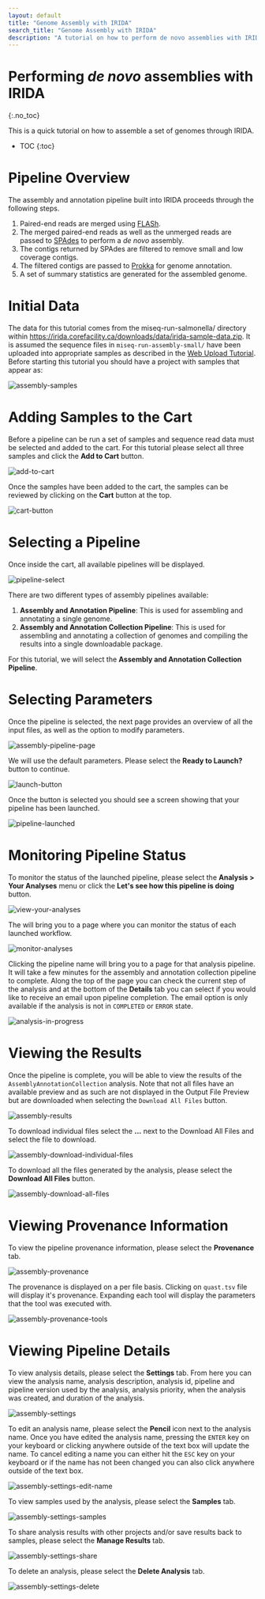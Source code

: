 ```yaml
---
layout: default
title: "Genome Assembly with IRIDA"
search_title: "Genome Assembly with IRIDA"
description: "A tutorial on how to perform de novo assemblies with IRIDA."
---
```


Performing *de novo* assemblies with IRIDA
==========================================
{:.no_toc}

This is a quick tutorial on how to assemble a set of genomes through IRIDA.

* TOC
{:toc}

Pipeline Overview
=================

The assembly and annotation pipeline built into IRIDA proceeds through the following steps.

1. Paired-end reads are merged using [FLASh][].
2. The merged paired-end reads as well as the unmerged reads are passed to [SPAdes][] to perform a *de novo* assembly.
3. The contigs returned by SPAdes are filtered to remove small and low coverage contigs.
4. The filtered contigs are passed to [Prokka][] for genome annotation.
5. A set of summary statistics are generated for the assembled genome.

Initial Data
============

The data for this tutorial comes from the miseq-run-salmonella/ directory within <https://irida.corefacility.ca/downloads/data/irida-sample-data.zip>.  It is assumed the sequence files in `miseq-run-assembly-small/` have been uploaded into appropriate samples as described in the [Web Upload Tutorial][].  Before starting this tutorial you should have a project with samples that appear as:

![assembly-samples][]

Adding Samples to the Cart
==========================

Before a pipeline can be run a set of samples and sequence read data must be selected and added to the cart.  For this tutorial please select all three samples and click the **Add to Cart** button.

![add-to-cart][]

Once the samples have been added to the cart, the samples can be reviewed by clicking on the **Cart** button at the top.

![cart-button][]

Selecting a Pipeline
====================

Once inside the cart, all available pipelines will be displayed.

![pipeline-select][]

There are two different types of assembly pipelines available:

1. **Assembly and Annotation Pipeline**:  This is used for assembling and annotating a single genome.
2. **Assembly and Annotation Collection Pipeline**:  This is used for assembling and annotating a collection of genomes and compiling the results into a single downloadable package.

For this tutorial, we will select the **Assembly and Annotation Collection Pipeline**.

Selecting Parameters
====================

Once the pipeline is selected, the next page provides an overview of all the input files, as well as the option to modify parameters.

![assembly-pipeline-page][]

We will use the default parameters.  Please select the **Ready to Launch?** button to continue.

![launch-button][]

Once the button is selected you should see a screen showing that your pipeline has been launched.

![pipeline-launched][]

Monitoring Pipeline Status
==========================

To monitor the status of the launched pipeline, please select the **Analysis > Your Analyses** menu or click the **Let's see how this pipeline is doing** button.

![view-your-analyses][]

The will bring you to a page where you can monitor the status of each launched workflow.

![monitor-analyses][]

Clicking the pipeline name will bring you to a page for that analysis pipeline. It will take a few minutes for the assembly and annotation collection pipeline to complete. Along the top of the page you can check the current step of the analysis and at the bottom of the **Details** tab you can select if you would like to receive an email upon pipeline completion. The email option is only available if the analysis is not in `COMPLETED` or `ERROR` state.

![analysis-in-progress][]

Viewing the Results
===================

Once the pipeline is complete, you will be able to view the results of the `AssemblyAnnotationCollection` analysis. Note that not all files have an available preview and as such are not displayed in the Output File Preview but are downloaded when selecting the `Download All Files` button.

![assembly-results][]

To download individual files select the **...** next to the Download All Files and select the file to download.

![assembly-download-individual-files][]

To download all the files generated by the analysis, please select the **Download All Files** button.

![assembly-download-all-files][]


Viewing Provenance Information
==============================

To view the pipeline provenance information, please select the **Provenance** tab.

![assembly-provenance]

The provenance is displayed on a per file basis. Clicking on `quast.tsv` file will display it's provenance. Expanding each tool will display the parameters that the tool was executed with.

![assembly-provenance-tools]


Viewing Pipeline Details
========================

To view analysis details, please select the **Settings** tab. From here you can view the analysis name, analysis description, analysis id, pipeline and pipeline version used by the analysis, analysis priority, when the analysis was created, and duration of the analysis.

![assembly-settings]

To edit an analysis name, please select the **Pencil** icon next to the analysis name. Once you have edited the analysis name, pressing the `ENTER` key on your keyboard or clicking anywhere outside of the text box will update the name. To cancel editing a name you can either hit the `ESC` key on your keyboard or if the name has not been changed you can also click anywhere outside of the text box.

![assembly-settings-edit-name]

To view samples used by the analysis, please select the **Samples** tab.

![assembly-settings-samples]

To share analysis results with other projects and/or save results back to samples, please select the **Manage Results** tab.

![assembly-settings-share]

To delete an analysis, please select the **Delete Analysis** tab.

![assembly-settings-delete]



[add-to-cart]: images/add-to-cart.png
[analysis-in-progress]: images/analysis-in-progress.png
[assembly-download-all-files]: images/assembly-download-all-files.png
[assembly-download-individual-files]: images/assembly-download-individual-files.png
[assembly-pipeline-page]: images/assembly-pipeline-page.png
[assembly-provenance]: images/assembly-provenance.png
[assembly-provenance-tools]: images/assembly-provenance-tools.png
[assembly-results]: images/assembly-results.png
[assembly-samples]: images/assembly-samples.png
[assembly-settings]: images/assembly-settings.png
[assembly-settings-delete]: images/assembly-settings-delete.png
[assembly-settings-edit-name]: images/assembly-settings-edit-name.png
[assembly-settings-samples]: images/assembly-settings-samples.png
[assembly-settings-share]: images/assembly-settings-share.png
[cart-button]: images/cart-button.png
[FLASH]: http://ccb.jhu.edu/software/FLASH/
[launch-button]: ../../../images/tutorials/common/pipelines/ready-to-launch-button.png
[monitor-analyses]: images/monitor-analyses.png
[pipeline-launched]: images/pipeline-launched.png
[pipeline-select]: images/pipeline-select.png
[Prokka]: http://www.vicbioinformatics.com/software.prokka.shtml
[SPAdes]: http://bioinf.spbau.ru/spades
[view-your-analyses]: images/view-your-analyses.png
[Web Upload Tutorial]: ../web-upload/
